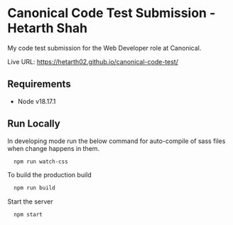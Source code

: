 # Canonical Code Test Submission - Hetarth Shah

My code test submission for the Web Developer role at Canonical.

Live URL: https://hetarth02.github.io/canonical-code-test/

## Requirements
- Node v18.17.1

## Run Locally
In developing mode run the below command for auto-compile of sass files when change happens in them.
```sh
  npm run watch-css
```

To build the production build
```sh
  npm run build
```

Start the server
```sh
  npm start
```